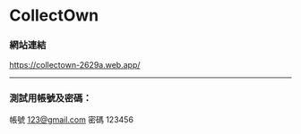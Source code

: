 # CollectOwn

### 網站連結
<https://collectown-2629a.web.app/>
***
### 測試用帳號及密碼：
帳號 123@gmail.com
密碼 123456
